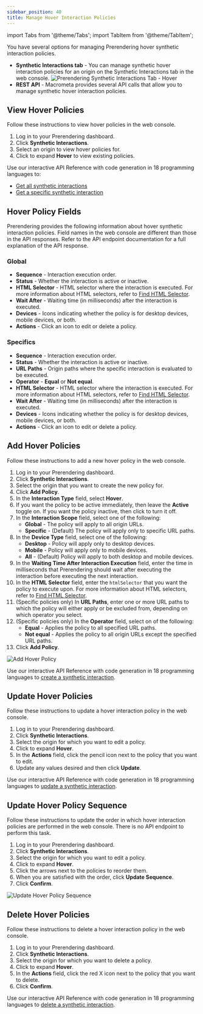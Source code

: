 ```yaml
---
sidebar_position: 40
title: Manage Hover Interaction Policies
---
```


import Tabs from '@theme/Tabs';
import TabItem from '@theme/TabItem';

You have several options for managing Prerendering hover synthetic interaction policies.

- **Synthetic Interactions tab** - You can manage synthetic hover interaction policies for an origin on the Synthetic Interactions tab in the web console.
  ![Prerendering Synthetic Interactions Tab - Hover](/img/prerendering/synthetic-interactions-hover.png)
- **REST API** - Macrometa provides several API calls that allow you to manage synthetic hover interaction policies.

## View Hover Policies

<Tabs groupId="operating-systems">
<TabItem value="console" label="Web Console">

Follow these instructions to view hover policies in the web console.

1. Log in to your Prerendering dashboard.
2. Click **Synthetic Interactions**.
3. Select an origin to view hover policies for.
4. Click to expand **Hover** to view existing policies.

</TabItem>
<TabItem value="api" label="REST API">

Use our interactive API Reference with code generation in 18 programming languages to:

- [Get all synthetic interactions](https://www.macrometa.com/docs/apiPrerendering#/paths/api-prerender-v1-origins-origin--interactions/get)
- [Get a specific synthetic interaction](https://www.macrometa.com/docs/apiPrerendering#/paths/api-prerender-v1-origins-origin--interactions--type/get)

</TabItem>
</Tabs>

## Hover Policy Fields

Prerendering provides the following information about hover synthetic interaction policies. Field names in the web console are different than those in the API responses. Refer to the API endpoint documentation for a full explanation of the API response.

### Global

- **Sequence** - Interaction execution order.
- **Status** - Whether the interaction is active or inactive.
- **HTML Selector** - HTML selector where the interaction is executed. For more information about HTML selectors, refer to [Find HTML Selector](find-htmlselector.md).
- **Wait After** - Waiting time (in milliseconds) after the interaction is executed.
- **Devices** - Icons indicating whether the policy is for desktop devices, mobile devices, or both.
- **Actions** - Click an icon to edit or delete a policy.

### Specifics

- **Sequence** - Interaction execution order.
- **Status** - Whether the interaction is active or inactive.
- **URL Paths** - Origin paths where the specific interaction is evaluated to be executed.
- **Operator** - **Equal** or **Not equal**.
- **HTML Selector** - HTML selector where the interaction is executed. For more information about HTML selectors, refer to [Find HTML Selector](find-htmlselector.md).
- **Wait After** - Waiting time (in milliseconds) after the interaction is executed.
- **Devices** - Icons indicating whether the policy is for desktop devices, mobile devices, or both.
- **Actions** - Click an icon to edit or delete a policy.

## Add Hover Policies

<Tabs groupId="operating-systems3">
<TabItem value="console" label="Web Console">

Follow these instructions to add a new hover policy in the web console.

1. Log in to your Prerendering dashboard.
2. Click **Synthetic Interactions**.
3. Select the origin that you want to create the new policy for.
4. Click **Add Policy**.
5. In the **Interaction Type** field, select **Hover**.
6. If you want the policy to be active immediately, then leave the **Active** toggle on. If you want the policy inactive, then click to turn it off.
7. In the **Interaction Scope** field, select one of the following:
   - **Global** - The policy will apply to all origin URLs.
   - **Specific** - (Default) The policy will apply only to specific URL paths.
8. In the **Device Type** field, select one of the following:
   - **Desktop** - Policy will apply only to desktop devices.
   - **Mobile** - Policy will apply only to mobile devices.
   - **All** - (Default) Policy will apply to both desktop and mobile devices.
9. In the **Waiting Time After Interaction Execution** field, enter the time in milliseconds that Prerendering should wait after executing the interaction before executing the next interaction.
10. In the **HTML Selector** field, enter the `htmlSelector` that you want the policy to execute upon.  For more information about HTML selectors, refer to [Find HTML Selector](find-htmlselector.md).
11. (Specific policies only) In **URL Paths**, enter one or more URL paths to which the policy will either apply or be excluded from, depending on which operator you select.
12. (Specific policies only) In the **Operator** field, select on of the following:
    - **Equal** - Applies the policy to all specified URL paths.
    - **Not equal** - Applies the policy to all origin URLs except the specified URL paths.
13. Click **Add Policy**.

![Add Hover Policy](/img/prerendering/add-hover-policy.png)

</TabItem>
<TabItem value="api" label="REST API">

Use our interactive API Reference with code generation in 18 programming languages to [create a synthetic interaction](https://www.macrometa.com/docs/apiPrerendering#/paths/api-prerender-v1-origins-origin--interactions--type/post).

</TabItem>
</Tabs>

## Update Hover Policies

<Tabs groupId="operating-systems4">
<TabItem value="console" label="Web Console">

Follow these instructions to update a hover interaction policy in the web console.

1. Log in to your Prerendering dashboard.
2. Click **Synthetic Interactions**.
3. Select the origin for which you want to edit a policy.
4. Click to expand **Hover**.
5. In the **Actions** field, click the pencil icon next to the policy that you want to edit.
6. Update any values desired and then click **Update**.

</TabItem>
<TabItem value="api" label="REST API">

Use our interactive API Reference with code generation in 18 programming languages to [update a synthetic interaction](https://www.macrometa.com/docs/apiPrerendering#/paths/api-prerender-v1-origins-origin--interactions--type/patch).

</TabItem>
</Tabs>

## Update Hover Policy Sequence

Follow these instructions to update the order in which hover interaction policies are performed in the web console. There is no API endpoint to perform this task.

1. Log in to your Prerendering dashboard.
2. Click **Synthetic Interactions**.
3. Select the origin for which you want to edit a policy.
4. Click to expand **Hover**.
5. Click the arrows next to the policies to reorder them.
6. When you are satisfied with the order, click **Update Sequence**.
7. Click **Confirm**.

![Update Hover Policy Sequence](/img/prerendering/update-hover-policy-sequence.png)

## Delete Hover Policies

<Tabs groupId="operating-systems5">
<TabItem value="console" label="Web Console">

Follow these instructions to delete a hover interaction policy in the web console.

1. Log in to your Prerendering dashboard.
2. Click **Synthetic Interactions**.
3. Select the origin for which you want to delete a policy.
4. Click to expand **Hover**.
5. In the **Actions** field, click the red X icon next to the policy that you want to delete.
6. Click **Confirm**.

</TabItem>
<TabItem value="api" label="REST API">

Use our interactive API Reference with code generation in 18 programming languages to [delete a synthetic interaction](https://www.macrometa.com/docs/apiPrerendering#/paths/api-prerender-v1-origins-origin--interactions--type/delete).

</TabItem>
</Tabs>
